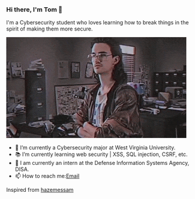 ### Hi there, I'm Tom 👋

I'm a Cybersecurity student who loves learning how to break things in the spirit of making them more secure.

![](Hackerman.gif)

- 🔭 I’m currently a Cybersecurity major at West Virginia University.
- 📚 I’m currently learning web security | XSS, SQL injection, CSRF, etc.
- 👯 I am currently an intern at the Defense Information Systems Agency, DISA.
- 📫 How to reach me:[Email](thasselm@mix.wvu.edu)

Inspired from [hazemessam](https://github.com/hazemessam)
